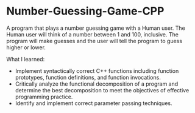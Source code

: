# Number-Guessing-Game-CPP
A program that plays a number guessing game with a Human user. The Human user will think of a number between 1 and 100, inclusive. The program will make guesses and the user will tell the program to guess higher or lower.

What I learned:
- Implement syntactically correct C++ functions including function prototypes, function definitions, and function invocations.
- Critically analyze the functional decomposition of a program and determine the best decomposition to meet the objectives of effective programming practice.
- Identify and implement correct parameter passing techniques.

